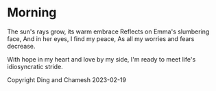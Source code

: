 # Morning

The sun's rays grow, its warm embrace
Reflects on Emma's slumbering face,
And in her eyes, I find my peace,
As all my worries and fears decrease.

With hope in my heart and love by my side,
I'm ready to meet life's idiosyncratic stride.

Copyright Ding and Chamesh 2023-02-19